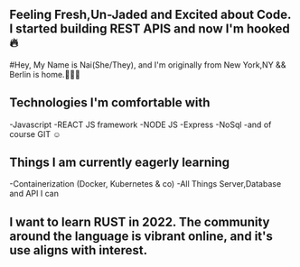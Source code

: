
## Feeling Fresh,Un-Jaded and Excited about Code. I started building REST APIS and now I'm hooked 🔥

#Hey, My Name is Nai(She/They), and I'm originally from New York,NY && Berlin is home.💫🏳️‍🌈

## Technologies I'm comfortable with
-Javascript
-REACT JS framework
-NODE JS
-Express
-NoSql
-and of course GIT ☺️

## Things I am currently eagerly learning
-Containerization (Docker, Kubernetes & co)
-All Things Server,Database and API I can

## I want to learn RUST in 2022. The community around the language is vibrant online, and it's use aligns with interest. 
